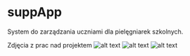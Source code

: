 suppApp
====================================

System do zarządzania uczniami dla pielęgniarek szkolnych.


Zdjęcia z prac nad projektem
![alt text](http://i.imgur.com/unlvyLk.png)
![alt text](http://i.imgur.com/rA8vyXs.png)
![alt text](http://i.imgur.com/zKcT3Bw.png)
